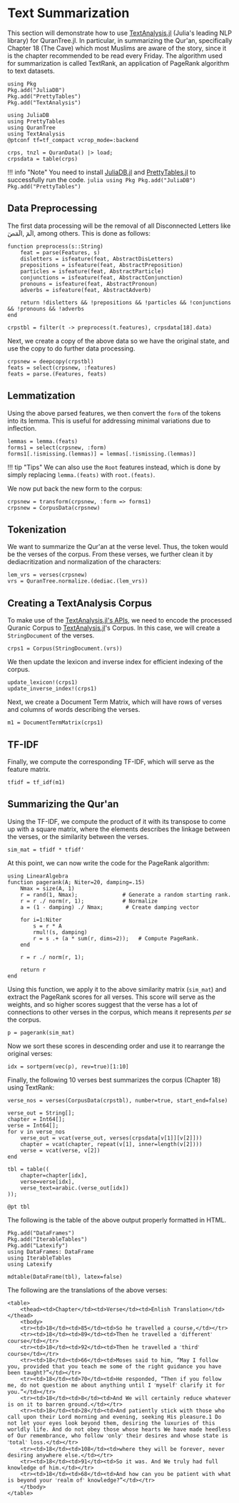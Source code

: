 Text Summarization
=====
This section will demonstrate how to use [TextAnalysis.jl](https://juliahub.com/docs/TextAnalysis/5Mwet/0.7.2/) (Julia's leading NLP library) for QuranTree.jl. In particular, in summarizing the Qur'an, specifically Chapter 18 (The Cave) which most Muslims are aware of the story, since it is the chapter recommended to be read every Friday. The algorithm used for summarization is called TextRank, an application of PageRank algorithm to text datasets.
```@setup abc
using Pkg
Pkg.add("JuliaDB")
Pkg.add("PrettyTables")
Pkg.add("TextAnalysis")
```
```@repl abc
using JuliaDB
using PrettyTables
using QuranTree
using TextAnalysis
@ptconf tf=tf_compact vcrop_mode=:backend

crps, tnzl = QuranData() |> load;
crpsdata = table(crps)
```
!!! info "Note"
    You need to install [JuliaDB.jl](https://github.com/JuliaData/JuliaDB.jl) and [PrettyTables.jl](https://github.com/ronisbr/PrettyTables.jl) to successfully run the code. 
    ```julia
    using Pkg
    Pkg.add("JuliaDB")
    Pkg.add("PrettyTables")
    ```
## Data Preprocessing
The first data processing will be the removal of all Disconnected Letters like الٓمٓ ,الٓمٓصٓ, among others. This is done as follows:
```@repl abc
function preprocess(s::String)
    feat = parse(Features, s)
    disletters = isfeature(feat, AbstractDisLetters)
    prepositions = isfeature(feat, AbstractPreposition)
    particles = isfeature(feat, AbstractParticle)
    conjunctions = isfeature(feat, AbstractConjunction)
    pronouns = isfeature(feat, AbstractPronoun)
    adverbs = isfeature(feat, AbstractAdverb)

    return !disletters && !prepositions && !particles && !conjunctions && !pronouns && !adverbs
end

crpstbl = filter(t -> preprocess(t.features), crpsdata[18].data)
```
Next, we create a copy of the above data so we have the original state, and use the copy to do further data processing.
```@repl abc
crpsnew = deepcopy(crpstbl)
feats = select(crpsnew, :features)
feats = parse.(Features, feats)
```
## Lemmatization
Using the above parsed features, we then convert the `form` of the tokens into its lemma. This is useful for addressing minimal variations due to inflection.
```@repl abc
lemmas = lemma.(feats)
forms1 = select(crpsnew, :form)
forms1[.!ismissing.(lemmas)] = lemmas[.!ismissing.(lemmas)]
```
!!! tip "Tips"
    We can also use the `Root` features instead, which is done by simply replacing `lemma.(feats)` with `root.(feats)`. 

We now put back the new form to the corpus:
```@repl abc
crpsnew = transform(crpsnew, :form => forms1)
crpsnew = CorpusData(crpsnew)
```
## Tokenization
We want to summarize the Qur'an at the verse level. Thus, the token would be the verses of the corpus. From these verses, we further clean it by dediacritization and normalization of the characters:
```@repl abc
lem_vrs = verses(crpsnew)
vrs = QuranTree.normalize.(dediac.(lem_vrs))
```
## Creating a TextAnalysis Corpus
To make use of the [TextAnalysis.jl's APIs](https://juliahub.com/docs/TextAnalysis/5Mwet/0.7.2/APIReference/), we need to encode the processed Quranic Corpus to [TextAnalysis.jl](https://juliahub.com/docs/TextAnalysis/5Mwet/0.7.2/)'s Corpus. In this case, we will create a `StringDocument` of the verses.
```@repl abc
crps1 = Corpus(StringDocument.(vrs))
```
We then update the lexicon and inverse index for efficient indexing of the corpus.
```@repl abc
update_lexicon!(crps1)
update_inverse_index!(crps1)
```
Next, we create a Document Term Matrix, which will have rows of verses and columns of words describing the verses.
```@repl abc
m1 = DocumentTermMatrix(crps1)
```
## TF-IDF
Finally, we compute the corresponding TF-IDF, which will serve as the feature matrix.
```@repl abc
tfidf = tf_idf(m1)
```
## Summarizing the Qur'an
Using the TF-IDF, we compute the product of it with its transpose to come up with a square matrix, where the elements describes the linkage between the verses, or the similarity between the verses.
```@repl abc
sim_mat = tfidf * tfidf'
```
At this point, we can now write the code for the PageRank algorithm:
```@repl abc
using LinearAlgebra
function pagerank(A; Niter=20, damping=.15)
    Nmax = size(A, 1)
    r = rand(1, Nmax);              # Generate a random starting rank.
    r = r ./ norm(r, 1);            # Normalize
    a = (1 - damping) ./ Nmax;       # Create damping vector

    for i=1:Niter
        s = r * A
        rmul!(s, damping)
        r = s .+ (a * sum(r, dims=2));   # Compute PageRank.
    end

    r = r ./ norm(r, 1);

    return r
end
```
Using this function, we apply it to the above similarity matrix (`sim_mat`) and extract the PageRank scores for all verses. This score will serve as the weights, and so higher scores suggest that the verse has a lot of connections to other verses in the corpus, which means it represents *per se* the corpus.
```@repl abc
p = pagerank(sim_mat)
```
Now we sort these scores in descending order and use it to rearrange the original verses:
```@repl abc
idx = sortperm(vec(p), rev=true)[1:10]
```
Finally, the following 10 verses best summarizes the corpus (Chapter 18) using TextRank:
```@repl abc
verse_nos = verses(CorpusData(crpstbl), number=true, start_end=false)

verse_out = String[];
chapter = Int64[];
verse = Int64[];
for v in verse_nos
    verse_out = vcat(verse_out, verses(crpsdata[v[1]][v[2]]))
    chapter = vcat(chapter, repeat(v[1], inner=length(v[2])))
    verse = vcat(verse, v[2])
end

tbl = table((
    chapter=chapter[idx], 
    verse=verse[idx], 
    verse_text=arabic.(verse_out[idx])
));

@pt tbl
```
The following is the table of the above output properly formatted in HTML.
```@example abc
Pkg.add("DataFrames")
Pkg.add("IterableTables")
Pkg.add("Latexify")
using DataFrames: DataFrame
using IterableTables
using Latexify

mdtable(DataFrame(tbl), latex=false)
```
The following are the translations of the above verses:
```@raw html
<table>
    <thead><td>Chapter</td><td>Verse</td><td>Enlish Translation</td></thead>
    <tbody>
    <tr><td>18</td><td>85</td><td>So he travelled a course,</td></tr>
    <tr><td>18</td><td>89</td><td>Then he travelled a ˹different˺ course</td></tr>
    <tr><td>18</td><td>92</td><td>Then he travelled a ˹third˺ course</td></tr>
    <tr><td>18</td><td>66</td><td>Moses said to him, “May I follow you, provided that you teach me some of the right guidance you have been taught?”</td></tr>
    <tr><td>18</td><td>70</td><td>He responded, “Then if you follow me, do not question me about anything until I ˹myself˺ clarify it for you.”</td></tr>
    <tr><td>18</td><td>8</td><td>And We will certainly reduce whatever is on it to barren ground.</td></tr>
    <tr><td>18</td><td>28</td><td>And patiently stick with those who call upon their Lord morning and evening, seeking His pleasure.1 Do not let your eyes look beyond them, desiring the luxuries of this worldly life. And do not obey those whose hearts We have made heedless of Our remembrance, who follow ˹only˺ their desires and whose state is ˹total˺ loss.</td></tr>
    <tr><td>18</td><td>108</td><td>where they will be forever, never desiring anywhere else.</td></tr>
    <tr><td>18</td><td>91</td><td>So it was. And We truly had full knowledge of him.</td></tr>
    <tr><td>18</td><td>68</td><td>And how can you be patient with what is beyond your ˹realm of˺ knowledge?”</td></tr>
    </tbody>
</table>
```
